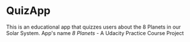 # QuizApp
This is an educational app that quizzes users about the 8 Planets in our Solar System. App's name *8 Planets* - A Udacity Practice Course Project
